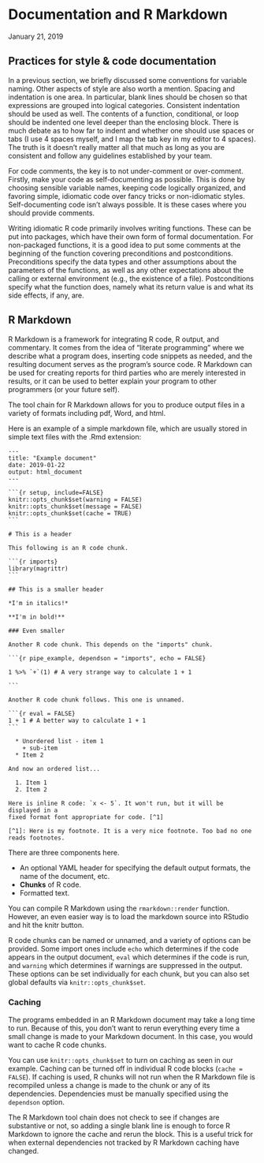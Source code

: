 Documentation and R Markdown
================
January 21, 2019

## Practices for style & code documentation

In a previous section, we briefly discussed some conventions for
variable naming. Other aspects of style are also worth a mention.
Spacing and indentation is one area. In particular, blank lines should
be chosen so that expressions are grouped into logical categories.
Consistent indentation should be used as well. The contents of a
function, conditional, or loop should be indented one level deeper than
the enclosing block. There is much debate as to how far to indent and
whether one should use spaces or tabs (I use 4 spaces myself, and I map
the tab key in my editor to 4 spaces). The truth is it doesn’t really
matter all that much as long as you are consistent and follow any
guidelines established by your team.

For code comments, the key is to not under-comment or over-comment.
Firstly, make your code as self-documenting as possible. This is done by
choosing sensible variable names, keeping code logically organized, and
favoring simple, idiomatic code over fancy tricks or non-idiomatic
styles. Self-documenting code isn’t always possible. It is these cases
where you should provide comments.

Writing idiomatic R code primarily involves writing functions. These can
be put into packages, which have their own form of formal documentation.
For non-packaged functions, it is a good idea to put some comments at
the beginning of the function covering preconditions and postconditions.
Preconditions specify the data types and other assumptions about the
parameters of the functions, as well as any other expectations about the
calling or external environment (e.g., the existence of a file).
Postconditions specify what the function does, namely what its return
value is and what its side effects, if any, are.

## R Markdown

R Markdown is a framework for integrating R code, R output, and
commentary. It comes from the idea of “literate programming” where we
describe what a program does, inserting code snippets as needed, and the
resulting document serves as the program’s source code. R Markdown can
be used for creating reports for third parties who are merely interested
in results, or it can be used to better explain your program to other
programmers (or your future self).

The tool chain for R Markdown allows for you to produce output files in
a variety of formats including pdf, Word, and html.

Here is an example of a simple markdown file, which are usually stored
in simple text files with the .Rmd extension:

    ---
    title: "Example document"
    date: 2019-01-22
    output: html_document
    ---
    
    ```{r setup, include=FALSE}
    knitr::opts_chunk$set(warning = FALSE)
    knitr::opts_chunk$set(message = FALSE)
    knitr::opts_chunk$set(cache = TRUE)
    ```
    
    # This is a header
    
    This following is an R code chunk.
    
    ```{r imports}
    library(magrittr)
    ```
    
    ## This is a smaller header
    
    *I'm in italics!*
    
    **I'm in bold!**
    
    ### Even smaller
    
    Another R code chunk. This depends on the "imports" chunk.
    
    ```{r pipe_example, dependson = "imports", echo = FALSE}
    
    1 %>% `+`(1) # A very strange way to calculate 1 + 1
    
    ```
    
    Another R code chunk follows. This one is unnamed.
    
    ```{r eval = FALSE}
    1 + 1 # A better way to calculate 1 + 1
    ```
    
      * Unordered list - item 1
        + sub-item
      * Item 2
    
    And now an ordered list...
    
      1. Item 1
      2. Item 2
    
    Here is inline R code: `x <- 5`. It won't run, but it will be displayed in a
    fixed format font appropriate for code. [^1]
    
    [^1]: Here is my footnote. It is a very nice footnote. Too bad no one reads footnotes.

There are three components here.

  - An optional YAML header for specifying the default output formats,
    the name of the document, etc.
  - **Chunks** of R code.
  - Formatted text.

You can compile R Markdown using the `rmarkdown::render` function.
However, an even easier way is to load the markdown source into RStudio
and hit the knitr button.

R code chunks can be named or unnamed, and a variety of options can be
provided. Some import ones include `echo` which determines if the code
appears in the output document, `eval` which determines if the code is
run, and `warning` which determines if warnings are suppressed in the
output. These options can be set individually for each chunk, but you
can also set global defaults via `knitr::opts_chunk$set`.

### Caching

The programs embedded in an R Markdown document may take a long time to
run. Because of this, you don’t want to rerun everything every time a
small change is made to your Markdown document. In this case, you would
want to cache R code chunks.

You can use `knitr::opts_chunk$set` to turn on caching as seen in our
example. Caching can be turned off in individual R code blocks (`cache =
FALSE`). If caching is used, R chunks will not run when the R Markdown
file is recompiled unless a change is made to the chunk or any of its
dependencies. Dependencies must be manually specified using the
`dependson` option.

The R Markdown tool chain does not check to see if changes are
substantive or not, so adding a single blank line is enough to force R
Markdown to ignore the cache and rerun the block. This is a useful trick
for when external dependencies not tracked by R Markdown caching have
changed.
